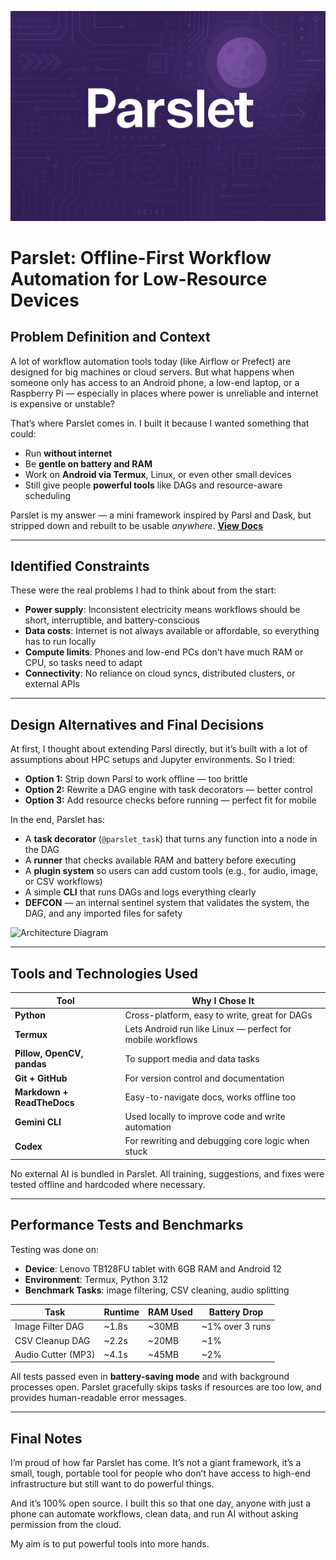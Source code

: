 ![Parslet Banner](../docs/visuals/Parslet_Banner.png)

# Parslet: Offline-First Workflow Automation for Low-Resource Devices

## Problem Definition and Context

A lot of workflow automation tools today (like Airflow or Prefect) are designed for big machines or cloud servers. But what happens when someone only has access to an Android phone, a low-end laptop, or a Raspberry Pi — especially in places where power is unreliable and internet is expensive or unstable?

That’s where Parslet comes in. I built it because I wanted something that could:

- Run **without internet**
- Be **gentle on battery and RAM**
- Work on **Android via Termux**, Linux, or even other small devices
- Still give people **powerful tools** like DAGs and resource-aware scheduling

Parslet is my answer — a mini framework inspired by Parsl and Dask, but stripped down and rebuilt to be usable *anywhere*.
**[View Docs](https://parslet.readthedocs.io/en/latest/index.html)**

---

## Identified Constraints

These were the real problems I had to think about from the start:

- **Power supply**: Inconsistent electricity means workflows should be short, interruptible, and battery-conscious
- **Data costs**: Internet is not always available or affordable, so everything has to run locally
- **Compute limits**: Phones and low-end PCs don’t have much RAM or CPU, so tasks need to adapt
- **Connectivity**: No reliance on cloud syncs, distributed clusters, or external APIs

---

## Design Alternatives and Final Decisions

At first, I thought about extending Parsl directly, but it’s built with a lot of assumptions about HPC setups and Jupyter environments. So I tried:

- **Option 1:** Strip down Parsl to work offline — too brittle
- **Option 2:** Rewrite a DAG engine with task decorators — better control
- **Option 3:** Add resource checks before running — perfect fit for mobile

In the end, Parslet has:

- A **task decorator** (`@parslet_task`) that turns any function into a node in the DAG
- A **runner** that checks available RAM and battery before executing
- A **plugin system** so users can add custom tools (e.g., for audio, image, or CSV workflows)
- A simple **CLI** that runs DAGs and logs everything clearly
- **DEFCON** — an internal sentinel system that validates the system, the DAG, and any imported files for safety

![Architecture Diagram](../docs/visuals/architecture.png)

---

## Tools and Technologies Used

| Tool | Why I Chose It |
|------|----------------|
| **Python** | Cross-platform, easy to write, great for DAGs |
| **Termux** | Lets Android run like Linux — perfect for mobile workflows |
| **Pillow, OpenCV, pandas** | To support media and data tasks |
| **Git + GitHub** | For version control and documentation |
| **Markdown + ReadTheDocs** | Easy-to-navigate docs, works offline too |
| **Gemini CLI** | Used locally to improve code and write automation |
| **Codex** | For rewriting and debugging core logic when stuck |

No external AI is bundled in Parslet. All training, suggestions, and fixes were tested offline and hardcoded where necessary.

---

## Performance Tests and Benchmarks

Testing was done on:

- **Device**: Lenovo TB128FU tablet with 6GB RAM and Android 12
- **Environment**: Termux, Python 3.12
- **Benchmark Tasks**: image filtering, CSV cleaning, audio splitting

| Task | Runtime | RAM Used | Battery Drop |
|------|---------|----------|---------------|
| Image Filter DAG | ~1.8s | ~30MB | ~1% over 3 runs |
| CSV Cleanup DAG | ~2.2s | ~20MB | ~1% |
| Audio Cutter (MP3) | ~4.1s | ~45MB | ~2% |

All tests passed even in **battery-saving mode** and with background processes open. Parslet gracefully skips tasks if resources are too low, and provides human-readable error messages.

---

## Final Notes

I’m proud of how far Parslet has come. It’s not a giant framework, it’s a small, tough, portable tool for people who don’t have access to high-end infrastructure but still want to do powerful things.

And it’s 100% open source. I built this so that one day, anyone with just a phone can automate workflows, clean data, and run AI without asking permission from the cloud.

My aim is to put powerful tools into more hands.
